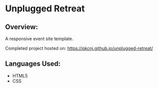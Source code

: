 # Unplugged Retreat



## Overview:
A responsive event site template.

Completed project hosted on: https://pkcnj.github.io/unplugged-retreat/





## Languages Used:
* HTML5
* CSS

